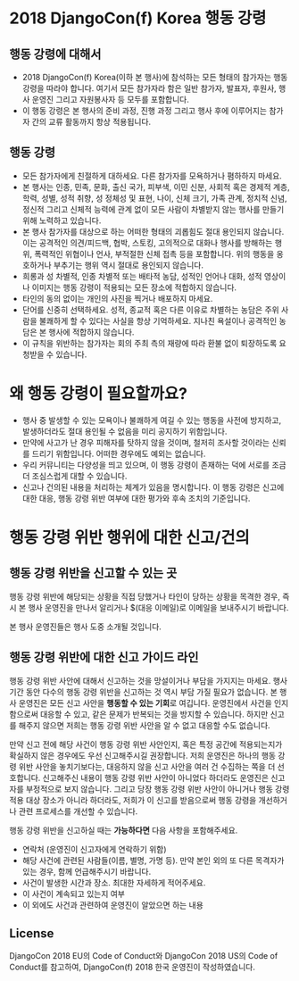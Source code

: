 # 2018 DjangoCon(f) Korea 행동 강령

## 행동 강령에 대해서
* 2018 DjangoCon(f) Korea(이하 본 행사)에 참석하는 모든 형태의 참가자는 행동 강령을 따라야 합니다. 여기서 모든 참가자라 함은 일반 참가자, 발표자, 후원사, 행사 운영진 그리고 자원봉사자 등 모두를 포함합니다.
* 이 행동 강령은 본 행사의 준비 과정, 진행 과정 그리고 행사 후에 이루어지는 참가자 간의 교류 활동까지 항상 적용됩니다.

## 행동 강령 
* 모든 참가자에게 친절하게 대하세요. 다른 참가자를 모욕하거나 폄하하지 마세요.
* 본 행사는 인종, 민족, 문화, 출신 국가, 피부색, 이민 신분, 사회적 혹은 경제적 계층, 학력, 성별, 성적 취향, 성 정체성 및 표현, 나이, 신체 크기, 가족 관계, 정치적 신념, 정신적 그리고 신체적 능력에 관계 없이 모든 사람이 차별받지 않는 행사를 만들기 위해 노력하고 있습니다.
* 본 행사 참가자를 대상으로 하는 어떠한 형태의 괴롭힘도 절대 용인되지 않습니다. 이는 공격적인 의견/피드백, 협박, 스토킹, 고의적으로 대화나 행사를 방해하는 행위, 폭력적인 위협이나 언사, 부적절한 신체 접촉 등을 포함합니다. 위의 행동을 옹호하거나 부추기는 행위 역시 절대로 용인되지 않습니다.
* 희롱과 성 차별적, 인종 차별적 또는 배타적 농담, 성적인 언어나 대화, 성적 영상이나 이미지는 행동 강령이 적용되는 모든 장소에 적합하지 않습니다.
* 타인의 동의 없이는 개인의 사진을 찍거나 배포하지 마세요.
* 단어를 신중히 선택하세요. 성적, 종교적 혹은 다른 이유로 차별하는 농담은 주위 사람을 불쾌하게 할 수 있다는 사실을 항상 기억하세요. 지나친 욕설이나 공격적인 농담은 본 행사에 적합하지 않습니다.
* 이 규칙을 위반하는 참가자는 회의 주최 측의 재량에 따라 환불 없이 퇴장하도록 요청받을 수 있습니다.


# 왜 행동 강령이 필요할까요? 
* 행사 중 발생할 수 있는 모욕이나 불쾌하게 여길 수 있는 행동을 사전에 방지하고, 발생하더라도 절대 용인될 수 없음을 미리 공지하기 위함입니다.
* 만약에 사고가 난 경우 피해자를 탓하지 않을 것이며, 철저히 조사할 것이라는 신뢰를 드리기 위함입니다. 어떠한 경우에도 예외는 없습니다.
* 우리 커뮤니티는 다양성을 띄고 있으며, 이 행동 강령이 존재하는 덕에 서로를 조금 더 조심스럽게 대할 수 있습니다.
* 신고나 건의된 내용을 처리하는 체계가 있음을 명시합니다. 이 행동 강령은 신고에 대한 대응, 행동 강령 위반 여부에 대한 평가와 후속 조치의 기준입니다.


# 행동 강령 위반 행위에 대한 신고/건의 
## 행동 강령 위반을 신고할 수 있는 곳 
행동 강령 위반에 해당되는 상황을 직접 당했거나 타인이 당하는 상황을 목격한 경우, 즉시 본 행사 운영진을 만나서 알리거나 $(대응 이메일)로 이메일을 보내주시기 바랍니다.

본 행사 운영진들은 행사 도중 소개될 것입니다.

## 행동 강령 위반에 대한 신고 가이드 라인
행동 강령 위반 사안에 대해서 신고하는 것을 망설이거나 부담을 가지지는 마세요. 행사 기간 동안 다수의 행동 강령 위반을 신고하는 것 역시 부담 가질 필요가 없습니다. 본 행사 운영진은 모든 신고 사안을 **행동할 수 있는 기회**로 여깁니다. 운영진에서 사건을 인지함으로써 대응할 수 있고, 같은 문제가 반복되는 것을 방지할 수 있습니다. 하지만 신고를 해주지 않으면 저희는 행동 강령 위반 사안을 알 수 없고 대응할 수도 없습니다.

만약 신고 전에 해당 사건이 행동 강령 위반 사안인지, 혹은 특정 공간에 적용되는지가 확실하지 않은 경우에도 우선 신고해주시길 권장합니다. 저희 운영진은 하나의 행동 강령 위반 사안을 놓치기보다는, 대응하지 않을 신고 사안을 여러 건 수집하는 쪽을 더 선호합니다. 신고해주신 내용이 행동 강령 위반 사안이 아니었다 하더라도 운영진은 신고자를 부정적으로 보지 않습니다. 그리고 당장 행동 강령 위반 사안이 아니거나 행동 강령 적용 대상 장소가 아니라 하더라도, 저희가 이 신고를 받음으로써 행동 강령을 개선하거나 관련 프로세스를 개선할 수 있습니다.

행동 강령 위반을 신고하실 때는 **가능하다면** 다음 사항을 포함해주세요.

* 연락처 (운영진이 신고자에게 연락하기 위함)
* 해당 사건에 관련된 사람들(이름, 별명, 가명 등). 만약 본인 외의 또 다른 목격자가 있는 경우, 함께 언급해주시기 바랍니다.
* 사건이 발생한 시간과 장소. 최대한 자세하게 적어주세요.
* 이 사건이 계속되고 있는지 여부
* 이 외에도 사건과 관련하여 운영진이 알았으면 하는 내용

## License
DjangoCon 2018 EU의 Code of Conduct와 DjangoCon 2018 US의 Code of Conduct를 참고하여, DjangoCon(f) 2018 한국 운영진이 작성하였습니다.
